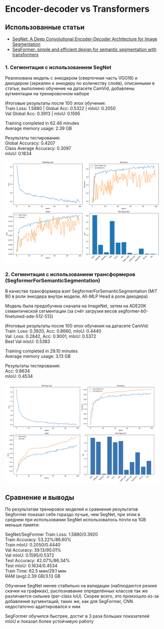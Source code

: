 # Encoder-decoder vs Transformers

## Использованные статьи

- [SegNet: A Deep Convolutional Encoder-Decoder Architecture for Image Segmentation](https://ieeexplore.ieee.org/document/7803544)
- [SegFormer: simple and efficient design for semantic segmentation with transformers](https://dl.acm.org/doi/10.5555/3540261.3541185)

### 1. Сегментация с использованием SegNet

Реализована модель с энкодером (сверточная часть VGG16) и декодером (зеркален к энкодеру по количеству слоёв), описанными в статье, выполнено обучение на датасете CamVid, добавлены аугментации на тренировочном наборе

Итоговые результаты после 100 эпох обучения:  
Train Loss: 1.5880 | Global Acc: 0.5322 | mIoU: 0.2050  
Val Global Acc: 0.3913 | mIoU: 0.1595

Training completed in 62.46 minutes  
Average memory usage: 2.39 GB

Результаты тестирования:  
Global Accuracy: 0.4207  
Class Average Accuracy: 0.3097  
mIoU: 0.1634

![alt text](image.png)

### 2. Сегментация с использованием трансформеров (SegformerForSemanticSegmentation)

В качестве трансформера взят SegformerForSemanticSegmentation (MiT B0 в роли энкодера внутри модели, All-MLP Head в роли декодера)

Модель была предобучена сначала на ImageNet, затем на ADE20K семантической сегментации (за счёт загрузки весов segformer-b0-finetuned-ade-512-512)

Итоговые результаты после 100 эпох обучения на датасете CamVid:  
Train: Loss: 0.3920, Acc: 0.8660, mIoU: 0.4440  
Val: Loss: 0.2842, Acc: 0.9001, mIoU: 0.5372  
Best Val mIoU: 0.5383

Training completed in 29.10 minutes  
Average memory usage: 3.13 GB

Результаты тестирования:  
Acc: 0.8634  
mIoU: 0.4534

![alt text](<Снимок экрана 2025-06-06 в 23.49.39.png>)

## Сравнение и выводы

По результатам тренировок моделей и сравнения результатов Segformer показал себя гораздо лучше, чем SegNet, при этом в среднем при использовании SegNet использовалось почти на 1GB меньше памяти:

SegNet/SegFormer
Train Loss: 1.5880/0.3920  
Train Accuracy: 53.22%/86.60%  
Train mIoU: 0.2050/0.4440  
Val Accuracy: 39.13/90.01%  
Val mIoU: 0.1595/0.5372  
Test Accuracy: 42.07%/86.34%  
Test mIoU: 0.1634/0.4534  
Train Time: 62.5 мин/29.1 мин  
RAM (avg):2.39 GB/3.13 GB

Обучение SegNet менее стабильно на валидации (наблюдаются резкие скачки на графиках), распознавание определённых классов так же различается сильнее (per-class IoU). Скорее всего, это произошло из-за добавления аугментаций, таких же, как для SegFormer, CNN недостаточно адаптировался к ним

SegFormer обучился быстрее, достиг в 3 раза больших показателей mIoU и показал более устойчивую работу
